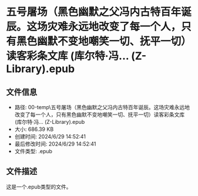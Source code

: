 ﻿# 五号屠场（黑色幽默之父冯内古特百年诞辰。这场灾难永远地改变了每一个人，只有黑色幽默不变地嘲笑一切、抚平一切）读客彩条文库 (库尔特·冯... (Z-Library).epub

## 文件信息
- 路径: 00-temp\五号屠场（黑色幽默之父冯内古特百年诞辰。这场灾难永远地改变了每一个人，只有黑色幽默不变地嘲笑一切、抚平一切）读客彩条文库 (库尔特·冯... (Z-Library).epub
- 大小: 686.39 KB
- 创建时间: 2024/6/29 14:52:41
- 最后修改时间: 2024/6/29 14:52:41
- 文件类型: .epub

## 文件描述
这是一个.epub类型的文件。

